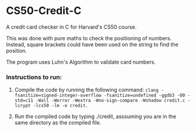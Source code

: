 # CS50-Credit-C
A credit card checker in C for Harvard's CS50 course.

This was done with pure maths to check the positioning of numbers. Instead, square brackets could have been used on the string to find the position.

The program uses Luhn's Algorithm to validate card numbers.

### Instructions to run:
1. Compile the code by running the following command: `clang -fsanitize=signed-integer-overflow -fsanitize=undefined -ggdb3 -O0 -std=c11 -Wall -Werror -Wextra -Wno-sign-compare -Wshadow credit.c -lcrypt -lcs50 -lm -o credit.`

2. Run the compiled code by typing ./credit, asssuming you are in the same directory as the compiled file.
